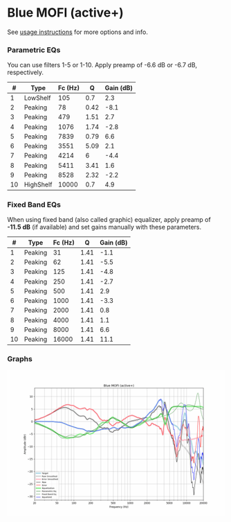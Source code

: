 # Blue MOFI (active+)
See [usage instructions](https://github.com/jaakkopasanen/AutoEq#usage) for more options and info.

### Parametric EQs
You can use filters 1-5 or 1-10. Apply preamp of -6.6 dB or -6.7 dB, respectively.

|   # | Type      |   Fc (Hz) |    Q |   Gain (dB) |
|-----|-----------|-----------|------|-------------|
|   1 | LowShelf  |       105 | 0.7  |         2.3 |
|   2 | Peaking   |        78 | 0.42 |        -8.1 |
|   3 | Peaking   |       479 | 1.51 |         2.7 |
|   4 | Peaking   |      1076 | 1.74 |        -2.8 |
|   5 | Peaking   |      7839 | 0.79 |         6.6 |
|   6 | Peaking   |      3551 | 5.09 |         2.1 |
|   7 | Peaking   |      4214 | 6    |        -4.4 |
|   8 | Peaking   |      5411 | 3.41 |         1.6 |
|   9 | Peaking   |      8528 | 2.32 |        -2.2 |
|  10 | HighShelf |     10000 | 0.7  |         4.9 |

### Fixed Band EQs
When using fixed band (also called graphic) equalizer, apply preamp of **-11.5 dB** (if available) and set gains manually with these parameters.

|   # | Type    |   Fc (Hz) |    Q |   Gain (dB) |
|-----|---------|-----------|------|-------------|
|   1 | Peaking |        31 | 1.41 |        -1.1 |
|   2 | Peaking |        62 | 1.41 |        -5.5 |
|   3 | Peaking |       125 | 1.41 |        -4.8 |
|   4 | Peaking |       250 | 1.41 |        -2.7 |
|   5 | Peaking |       500 | 1.41 |         2.9 |
|   6 | Peaking |      1000 | 1.41 |        -3.3 |
|   7 | Peaking |      2000 | 1.41 |         0.8 |
|   8 | Peaking |      4000 | 1.41 |         1.1 |
|   9 | Peaking |      8000 | 1.41 |         6.6 |
|  10 | Peaking |     16000 | 1.41 |        11.1 |

### Graphs
![](./Blue%20MOFI%20(active+).png)
